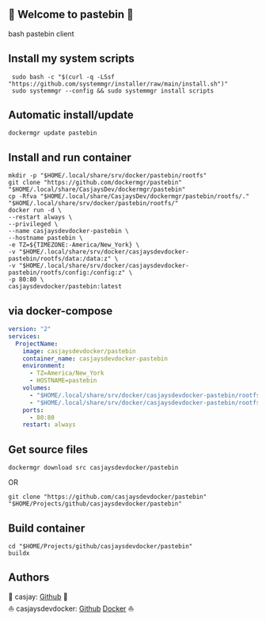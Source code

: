 ## 👋 Welcome to pastebin 🚀  

 bash pastebin client  
  
  
## Install my system scripts  

```shell
 sudo bash -c "$(curl -q -LSsf "https://github.com/systemmgr/installer/raw/main/install.sh")"
 sudo systemmgr --config && sudo systemmgr install scripts  
```
  
## Automatic install/update  
  
```shell
dockermgr update pastebin
```
  
## Install and run container
  
```shell
mkdir -p "$HOME/.local/share/srv/docker/pastebin/rootfs"
git clone "https://github.com/dockermgr/pastebin" "$HOME/.local/share/CasjaysDev/dockermgr/pastebin"
cp -Rfva "$HOME/.local/share/CasjaysDev/dockermgr/pastebin/rootfs/." "$HOME/.local/share/srv/docker/pastebin/rootfs/"
docker run -d \
--restart always \
--privileged \
--name casjaysdevdocker-pastebin \
--hostname pastebin \
-e TZ=${TIMEZONE:-America/New_York} \
-v "$HOME/.local/share/srv/docker/casjaysdevdocker-pastebin/rootfs/data:/data:z" \
-v "$HOME/.local/share/srv/docker/casjaysdevdocker-pastebin/rootfs/config:/config:z" \
-p 80:80 \
casjaysdevdocker/pastebin:latest
```
  
## via docker-compose  
  
```yaml
version: "2"
services:
  ProjectName:
    image: casjaysdevdocker/pastebin
    container_name: casjaysdevdocker-pastebin
    environment:
      - TZ=America/New_York
      - HOSTNAME=pastebin
    volumes:
      - "$HOME/.local/share/srv/docker/casjaysdevdocker-pastebin/rootfs/data:/data:z"
      - "$HOME/.local/share/srv/docker/casjaysdevdocker-pastebin/rootfs/config:/config:z"
    ports:
      - 80:80
    restart: always
```
  
## Get source files  
  
```shell
dockermgr download src casjaysdevdocker/pastebin
```
  
OR
  
```shell
git clone "https://github.com/casjaysdevdocker/pastebin" "$HOME/Projects/github/casjaysdevdocker/pastebin"
```
  
## Build container  
  
```shell
cd "$HOME/Projects/github/casjaysdevdocker/pastebin"
buildx 
```
  
## Authors  
  
🤖 casjay: [Github](https://github.com/casjay) 🤖  
⛵ casjaysdevdocker: [Github](https://github.com/casjaysdevdocker) [Docker](https://hub.docker.com/u/casjaysdevdocker) ⛵  
